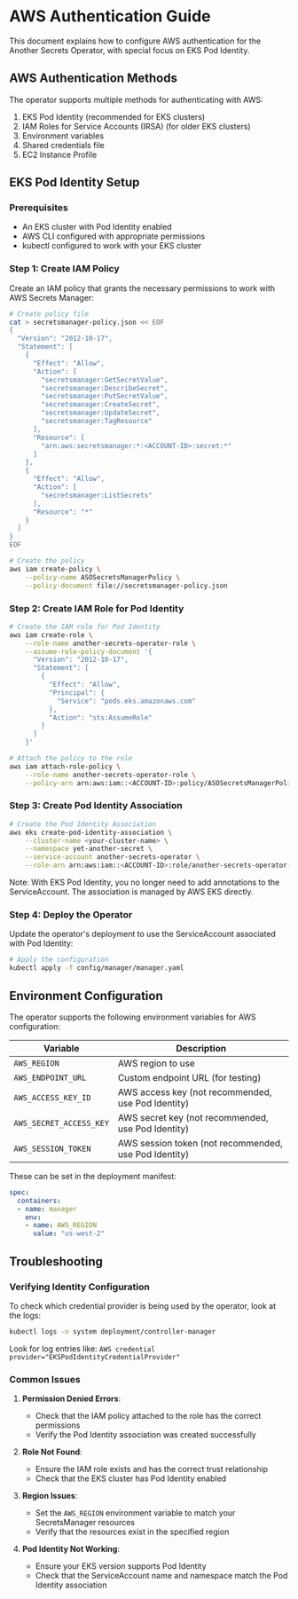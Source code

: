 # AWS Authentication Guide

This document explains how to configure AWS authentication for the Another Secrets Operator, with special focus on EKS Pod Identity.

## AWS Authentication Methods

The operator supports multiple methods for authenticating with AWS:

1. EKS Pod Identity (recommended for EKS clusters)
2. IAM Roles for Service Accounts (IRSA) (for older EKS clusters)
3. Environment variables
4. Shared credentials file
5. EC2 Instance Profile

## EKS Pod Identity Setup

### Prerequisites

- An EKS cluster with Pod Identity enabled
- AWS CLI configured with appropriate permissions
- kubectl configured to work with your EKS cluster

### Step 1: Create IAM Policy

Create an IAM policy that grants the necessary permissions to work with AWS Secrets Manager:

```bash
# Create policy file
cat > secretsmanager-policy.json << EOF
{
  "Version": "2012-10-17",
  "Statement": [
    {
      "Effect": "Allow",
      "Action": [
        "secretsmanager:GetSecretValue",
        "secretsmanager:DescribeSecret",
        "secretsmanager:PutSecretValue",
        "secretsmanager:CreateSecret",
        "secretsmanager:UpdateSecret",
        "secretsmanager:TagResource"
      ],
      "Resource": [
        "arn:aws:secretsmanager:*:<ACCOUNT-ID>:secret:*"
      ]
    },
    {
      "Effect": "Allow",
      "Action": [
        "secretsmanager:ListSecrets"
      ],
      "Resource": "*"
    }
  ]
}
EOF

# Create the policy
aws iam create-policy \
    --policy-name ASOSecretsManagerPolicy \
    --policy-document file://secretsmanager-policy.json
```

### Step 2: Create IAM Role for Pod Identity

```bash
# Create the IAM role for Pod Identity
aws iam create-role \
    --role-name another-secrets-operator-role \
    --assume-role-policy-document '{
      "Version": "2012-10-17",
      "Statement": [
        {
          "Effect": "Allow",
          "Principal": {
            "Service": "pods.eks.amazonaws.com"
          },
          "Action": "sts:AssumeRole"
        }
      ]
    }'

# Attach the policy to the role
aws iam attach-role-policy \
    --role-name another-secrets-operator-role \
    --policy-arn arn:aws:iam::<ACCOUNT-ID>:policy/ASOSecretsManagerPolicy
```

### Step 3: Create Pod Identity Association

```bash
# Create the Pod Identity Association
aws eks create-pod-identity-association \
    --cluster-name <your-cluster-name> \
    --namespace yet-another-secret \
    --service-account another-secrets-operator \
    --role-arn arn:aws:iam::<ACCOUNT-ID>:role/another-secrets-operator-role
```

Note: With EKS Pod Identity, you no longer need to add annotations to the ServiceAccount. The association is managed by AWS EKS directly.

### Step 4: Deploy the Operator

Update the operator's deployment to use the ServiceAccount associated with Pod Identity:

```bash
# Apply the configuration
kubectl apply -f config/manager/manager.yaml
```

## Environment Configuration

The operator supports the following environment variables for AWS configuration:

| Variable | Description |
|----------|-------------|
| `AWS_REGION` | AWS region to use |
| `AWS_ENDPOINT_URL` | Custom endpoint URL (for testing) |
| `AWS_ACCESS_KEY_ID` | AWS access key (not recommended, use Pod Identity) |
| `AWS_SECRET_ACCESS_KEY` | AWS secret key (not recommended, use Pod Identity) |
| `AWS_SESSION_TOKEN` | AWS session token (not recommended, use Pod Identity) |

These can be set in the deployment manifest:

```yaml
spec:
  containers:
  - name: manager
    env:
    - name: AWS_REGION
      value: "us-west-2"
```

## Troubleshooting

### Verifying Identity Configuration

To check which credential provider is being used by the operator, look at the logs:

```bash
kubectl logs -n system deployment/controller-manager
```

Look for log entries like: `AWS credential provider="EKSPodIdentityCredentialProvider"`

### Common Issues

1. **Permission Denied Errors**:
   - Check that the IAM policy attached to the role has the correct permissions
   - Verify the Pod Identity association was created successfully

2. **Role Not Found**:
   - Ensure the IAM role exists and has the correct trust relationship
   - Check that the EKS cluster has Pod Identity enabled

3. **Region Issues**:
   - Set the `AWS_REGION` environment variable to match your SecretsManager resources
   - Verify that the resources exist in the specified region

4. **Pod Identity Not Working**:
   - Ensure your EKS version supports Pod Identity
   - Check that the ServiceAccount name and namespace match the Pod Identity association